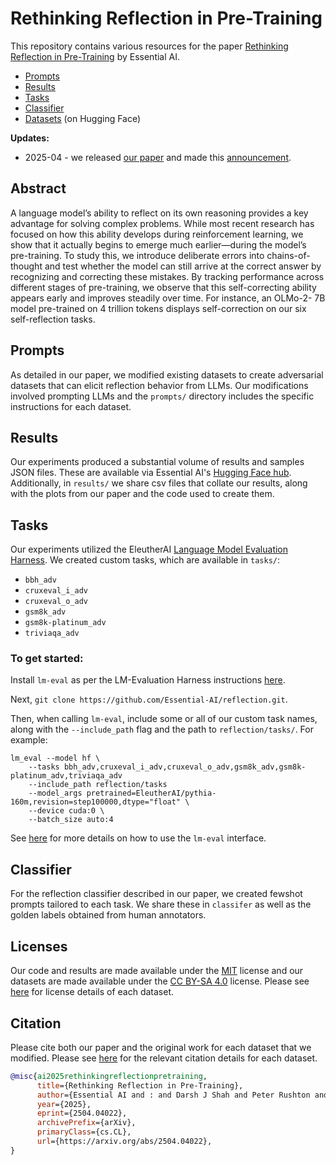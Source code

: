 # Rethinking Reflection in Pre-Training

This repository contains various resources for the paper [Rethinking Reflection in Pre-Training](https://arxiv.org/abs/2504.04022) by Essential AI.
- [Prompts](#prompts)
- [Results](#results)
- [Tasks](#tasks)
- [Classifier](#classifier)
- [Datasets](https://huggingface.co/collections/EssentialAI/rethinking-reflection-in-pre-training-67f69f2374a7d50cc5c325ea) (on Hugging Face)

**Updates:**
* 2025-04 - we released [our paper](https://arxiv.org/abs/2504.04022) and made this [announcement](https://x.com/ashVaswani/status/1909642828554387675).

## Abstract
A language model’s ability to reflect on its own reasoning provides a key advantage for solving
complex problems. While most recent research has focused on how this ability develops during
reinforcement learning, we show that it actually begins to emerge much earlier—during the
model’s pre-training. To study this, we introduce deliberate errors into chains-of-thought and
test whether the model can still arrive at the correct answer by recognizing and correcting these
mistakes. By tracking performance across different stages of pre-training, we observe that this
self-correcting ability appears early and improves steadily over time. For instance, an OLMo-2-
7B model pre-trained on 4 trillion tokens displays self-correction on our six self-reflection
tasks.

## Prompts
As detailed in our paper, we modified existing datasets to create adversarial datasets that can elicit reflection behavior from LLMs. Our modifications involved prompting LLMs and the `prompts/` directory includes the specific instructions for each dataset.

## Results
Our experiments produced a substantial volume of results and samples JSON files. These are available via Essential AI's [Hugging Face hub](https://huggingface.co/collections/EssentialAI/rethinking-reflection-in-pre-training-67f69f2374a7d50cc5c325ea). Additionally, in `results/`  we share csv files that collate our results, along with the plots from our paper and the code used to create them. 

## Tasks
Our experiments utilized the EleutherAI [Language Model Evaluation Harness](https://github.com/EleutherAI/lm-evaluation-harness). We created custom tasks, which are available in `tasks/`: 

* `bbh_adv`
* `cruxeval_i_adv`
* `cruxeval_o_adv`
* `gsm8k_adv`
* `gsm8k-platinum_adv`
* `triviaqa_adv`

### To get started:

Install `lm-eval` as per the LM-Evaluation Harness instructions [here](https://github.com/EleutherAI/lm-evaluation-harness?tab=readme-ov-file#install).

Next, `git clone https://github.com/Essential-AI/reflection.git`. 

Then, when calling `lm-eval`, include some or all of our custom task names, along with the `--include_path` flag and the path to `reflection/tasks/`. For example:

```
lm_eval --model hf \
    --tasks bbh_adv,cruxeval_i_adv,cruxeval_o_adv,gsm8k_adv,gsm8k-platinum_adv,triviaqa_adv
    --include_path reflection/tasks
    --model_args pretrained=EleutherAI/pythia-160m,revision=step100000,dtype="float" \
    --device cuda:0 \
    --batch_size auto:4
```

See [here](https://github.com/EleutherAI/lm-evaluation-harness/blob/main/docs/interface.md) for more details on how to use the `lm-eval` interface.

## Classifier
For the reflection classifier described in our paper, we created fewshot prompts tailored to each task. We share these in `classifer` as well as the golden labels obtained from human annotators.

## Licenses

Our code and results are made available under the [MIT](https://opensource.org/license/mit) license and our datasets are made available under the [CC BY-SA 4.0](https://creativecommons.org/licenses/by-sa/4.0/legalcode) license. Please see [here](https://huggingface.co/collections/EssentialAI/rethinking-reflection-in-pre-training-67f69f2374a7d50cc5c325ea) for license details of each dataset.

## Citation

Please cite both our paper and the original work for each dataset that we modified. Please see [here](https://huggingface.co/collections/EssentialAI/rethinking-reflection-in-pre-training-67f69f2374a7d50cc5c325ea) for the relevant citation details for each dataset.

```bibtex
@misc{ai2025rethinkingreflectionpretraining,
      title={Rethinking Reflection in Pre-Training}, 
      author={Essential AI and : and Darsh J Shah and Peter Rushton and Somanshu Singla and Mohit Parmar and Kurt Smith and Yash Vanjani and Ashish Vaswani and Adarsh Chaluvaraju and Andrew Hojel and Andrew Ma and Anil Thomas and Anthony Polloreno and Ashish Tanwer and Burhan Drak Sibai and Divya S Mansingka and Divya Shivaprasad and Ishaan Shah and Karl Stratos and Khoi Nguyen and Michael Callahan and Michael Pust and Mrinal Iyer and Philip Monk and Platon Mazarakis and Ritvik Kapila and Saurabh Srivastava and Tim Romanski},
      year={2025},
      eprint={2504.04022},
      archivePrefix={arXiv},
      primaryClass={cs.CL},
      url={https://arxiv.org/abs/2504.04022}, 
}
